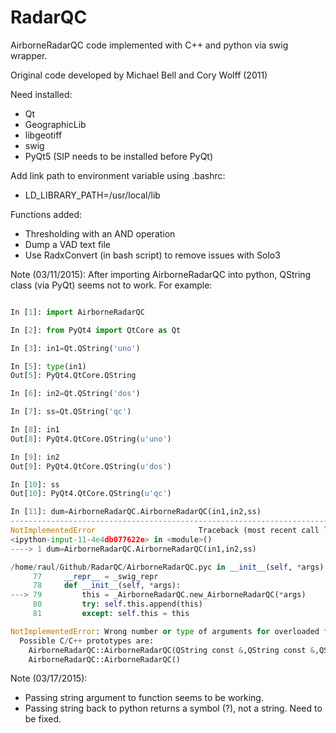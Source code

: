 RadarQC
=======

AirborneRadarQC code implemented with C++ and python via swig wrapper.

Original code developed by Michael Bell and Cory Wolff (2011)

Need installed:

- Qt
- GeographicLib
- libgeotiff
- swig
- PyQt5 (SIP needs to be installed before PyQt)

Add link path to environment variable using .bashrc:

- LD_LIBRARY_PATH=/usr/local/lib

Functions added:

- Thresholding with an AND operation
- Dump a VAD text file
- Use RadxConvert (in bash script) to remove issues with Solo3

Note (03/11/2015):
After importing AirborneRadarQC into python, QString class (via PyQt) seems not
to work. For example:

```python

In [1]: import AirborneRadarQC

In [2]: from PyQt4 import QtCore as Qt

In [3]: in1=Qt.QString('uno')

In [5]: type(in1)
Out[5]: PyQt4.QtCore.QString

In [6]: in2=Qt.QString('dos')

In [7]: ss=Qt.QString('qc')

In [8]: in1
Out[8]: PyQt4.QtCore.QString(u'uno')

In [9]: in2
Out[9]: PyQt4.QtCore.QString(u'dos')

In [10]: ss
Out[10]: PyQt4.QtCore.QString(u'qc')

In [11]: dum=AirborneRadarQC.AirborneRadarQC(in1,in2,ss)
---------------------------------------------------------------------------
NotImplementedError                       Traceback (most recent call last)
<ipython-input-11-4e4db077622e> in <module>()
----> 1 dum=AirborneRadarQC.AirborneRadarQC(in1,in2,ss)

/home/raul/Github/RadarQC/AirborneRadarQC.pyc in __init__(self, *args)
     77     __repr__ = _swig_repr
     78     def __init__(self, *args):
---> 79         this = _AirborneRadarQC.new_AirborneRadarQC(*args)
     80         try: self.this.append(this)
     81         except: self.this = this

NotImplementedError: Wrong number or type of arguments for overloaded function 'new_AirborneRadarQC'.
  Possible C/C++ prototypes are:
    AirborneRadarQC::AirborneRadarQC(QString const &,QString const &,QString const &)
    AirborneRadarQC::AirborneRadarQC()
```

Note (03/17/2015):
- Passing string argument to function seems to be working.
- Passing string back to python returns a symbol (?), not a string. Need to be fixed.

